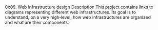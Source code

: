0x09. Web infrastructure design
Description
This project contains links to diagrams representing different web infrastructures. Its goal is to understand, on a very high-level, how web infrastructures are organized and what are their components.

